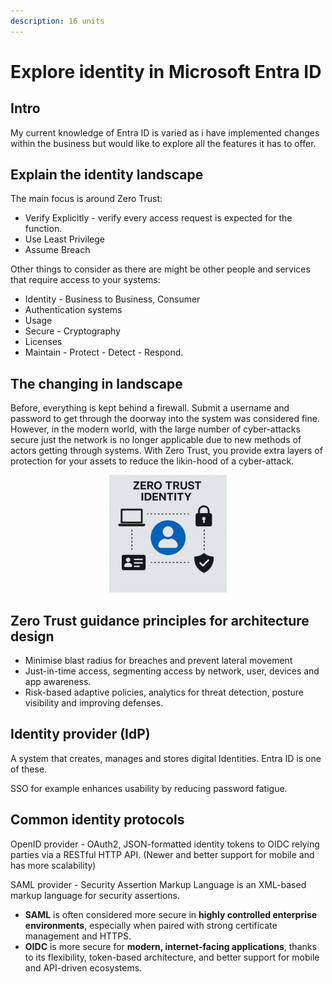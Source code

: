 ```yaml
---
description: 16 units
---
```


# Explore identity in Microsoft Entra ID

## Intro

My current knowledge of Entra ID is varied as i have implemented changes within the business but would like to explore all the features it has to offer.

## Explain the identity landscape <a href="#module-unit-title" id="module-unit-title"></a>

The main focus is around Zero Trust:

* Verify Explicitly - verify every access request is expected for the function.
* Use Least Privilege
* Assume Breach



Other things to consider as there are might be other people and services that require access to your systems:

* Identity - Business to Business, Consumer
* Authentication systems
* Usage
* Secure - Cryptography
* Licenses
* Maintain - Protect - Detect - Respond.

## The changing in landscape

Before, everything is kept behind a firewall. Submit a username and password to get through the doorway into the system was considered fine. However, in the modern world, with the large number of cyber-attacks secure just the network is no longer applicable due to new methods of actors getting through systems. With Zero Trust, you provide extra layers of protection for your assets to reduce the likin-hood of a cyber-attack.

<div align="center" data-full-width="false"><figure><img src="../../.gitbook/assets/image (18).png" alt="" width="188"><figcaption></figcaption></figure></div>

## Zero Trust guidance principles for architecture design

* Minimise blast radius for breaches and prevent lateral movement
* Just-in-time access, segmenting access by network, user, devices and app awareness.
* Risk-based adaptive policies, analytics for threat detection, posture visibility and improving defenses.

## Identity provider (IdP)

A system that creates, manages and stores digital Identities. Entra ID is one of these.

SSO for example enhances usability by reducing password fatigue.



## Common identity protocols

OpenID provider - OAuth2, JSON-formatted identity tokens to OIDC relying parties via a RESTful HTTP API. (Newer and better support for mobile and has more scalability)&#x20;

SAML provider - Security Assertion Markup Language is an XML-based markup language for security assertions.

* **SAML** is often considered more secure in **highly controlled enterprise environments**, especially when paired with strong certificate management and HTTPS.
* **OIDC** is more secure for **modern, internet-facing applications**, thanks to its flexibility, token-based architecture, and better support for mobile and API-driven ecosystems.

